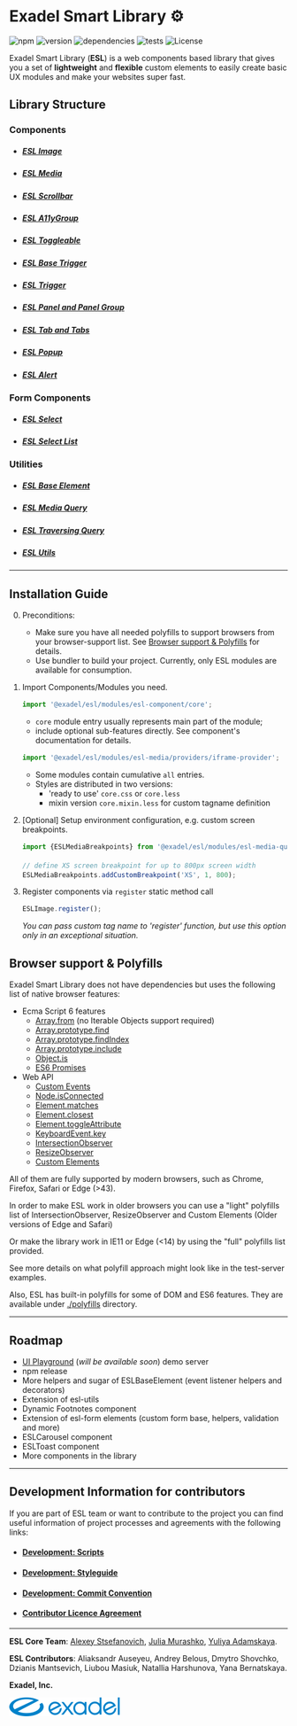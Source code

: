 # Exadel Smart Library &#9881;

![npm](https://img.shields.io/npm/v/exadel/esl)
![version](https://img.shields.io/github/package-json/v/exadel-inc/esl)
![dependencies](https://img.shields.io/badge/dependencies-free-green)
![tests](https://github.com/exadel-inc/esl/workflows/tests/badge.svg?branch=main)
![License](https://img.shields.io/badge/license-MIT-green.svg)

Exadel Smart Library (**ESL**) is a web components based library that gives you a set of **lightweight** and **flexible** custom elements to easily create basic UX modules and make your websites super fast.

## Library Structure
### Components
- ##### [ESL Image](src/modules/esl-image/README.md)
- ##### [ESL Media](src/modules/esl-media/README.md)
- ##### [ESL Scrollbar](src/modules/esl-scrollbar/README.md)

- ##### [ESL A11yGroup](src/modules/esl-a11y-group/README.md)

- ##### [ESL Toggleable](src/modules/esl-toggleable/README.md)
- ##### [ESL Base Trigger](src/modules/esl-base-trigger/README.md)
- ##### [ESL Trigger](src/modules/esl-trigger/README.md)
- ##### [ESL Panel and Panel Group](src/modules/esl-panel/README.md)
- ##### [ESL Tab and Tabs](src/modules/esl-tab/README.md)
- ##### [ESL Popup](src/modules/esl-popup/README.md)
- ##### [ESL Alert](src/modules/esl-alert/README.md)

### Form Components
- ##### [ESL Select](src/modules/esl-forms/esl-select/README.md)
- ##### [ESL Select List](src/modules/esl-forms/esl-select-list/README.md)

### Utilities
- ##### [ESL Base Element](src/modules/esl-base-element/README.md)
- ##### [ESL Media Query](src/modules/esl-media-query/README.md)
- ##### [ESL Traversing Query](src/modules/esl-traversing-query/README.md)
- ##### [ESL Utils](src/modules/esl-utils/README.md)

---
## Installation Guide

0. Preconditions:
   - Make sure you have all needed polyfills to support browsers from your browser-support list. 
   See [Browser support & Polyfills](#browser-support--polyfills) for details.
   - Use bundler to build your project. Currently, only ESL modules are available for consumption.
  
1. Import Components/Modules you need.

    ```javascript
    import '@exadel/esl/modules/esl-component/core';
    ```
   - `core` module entry usually represents main part of the module;
   - include optional sub-features directly. See component's documentation for details.
    ```javascript
    import '@exadel/esl/modules/esl-media/providers/iframe-provider';
    ```
    - Some modules contain cumulative `all` entries.
    - Styles are distributed in two versions: 
      - 'ready to use' `core.css` or `core.less`
      - mixin version `core.mixin.less` for custom tagname definition

2. [Optional] Setup environment configuration, e.g. custom screen breakpoints.

    ```javascript
    import {ESLMediaBreakpoints} from '@exadel/esl/modules/esl-media-query/core';

    // define XS screen breakpoint for up to 800px screen width
    ESLMediaBreakpoints.addCustomBreakpoint('XS', 1, 800); 
    ```

3.  Register components via `register` static method call
    ```javascript
    ESLImage.register();
    ```
    *You can pass custom tag name to 'register' function, but use this option only in an exceptional situation.*

## Browser support & Polyfills

Exadel Smart Library does not have dependencies but uses the following list of native browser features:

- Ecma Script 6 features
  - [Array.from](https://developer.mozilla.org/en-US/docs/Web/JavaScript/Reference/Global_Objects/Array/from) (no Iterable Objects support required)
  - [Array.prototype.find](https://developer.mozilla.org/en-US/docs/Web/JavaScript/Reference/Global_Objects/Array/find) 
  - [Array.prototype.findIndex](https://developer.mozilla.org/en-US/docs/Web/JavaScript/Reference/Global_Objects/Array/findIndex) 
  - [Array.prototype.include](https://developer.mozilla.org/en-US/docs/Web/JavaScript/Reference/Global_Objects/Array/includes)
  - [Object.is](https://developer.mozilla.org/en-US/docs/Web/JavaScript/Reference/Global_Objects/Object/is)
  - [ES6 Promises](https://developer.mozilla.org/en-US/docs/Web/JavaScript/Reference/Global_Objects/Promise)
- Web API
  - [Custom Events](https://developer.mozilla.org/en-US/docs/Web/API/CustomEvent)
  - [Node.isConnected](https://developer.mozilla.org/en-US/docs/Web/API/Node/isConnected)
  - [Element.matches](https://developer.mozilla.org/en-US/docs/Web/API/Element/matches)
  - [Element.closest](https://developer.mozilla.org/en-US/docs/Web/API/Element/closest)
  - [Element.toggleAttribute](https://developer.mozilla.org/en-US/docs/Web/API/Element/toggleAttribute)
  - [KeyboardEvent.key](https://developer.mozilla.org/en-US/docs/Web/API/KeyboardEvent/key)  
  - [IntersectionObserver](https://developer.mozilla.org/en-US/docs/Web/API/IntersectionObserver)
  - [ResizeObserver](https://developer.mozilla.org/en-US/docs/Web/API/ResizeObserver)
  - [Custom Elements](https://developer.mozilla.org/en-US/docs/Web/Web_Components/Using_custom_elements)


All of them are fully supported by modern browsers, such as Chrome, Firefox, Safari or Edge (>43).

In order to make ESL work in older browsers you can use a "light" polyfills list of IntersectionObserver, ResizeObserver and Custom Elements
(Older versions of Edge and Safari)

Or make the library work in IE11 or Edge (<14) by using the "full" polyfills list provided.

See more details on what polyfill approach might look like in the test-server examples.

Also, ESL has built-in polyfills for some of DOM and ES6 features. They are available under [./polyfills](./src/polyfills) directory.

---

## Roadmap

- [UI Playground](https://github.com/exadel-inc/ui-playground) (_will be available soon_) demo server
- npm release
- More helpers and sugar of ESLBaseElement (event listener helpers and decorators)  
- Extension of esl-utils
- Dynamic Footnotes component
- Extension of esl-form elements (custom form base, helpers, validation and more)
- ESLCarousel component
- ESLToast component
- More components in the library

---

## Development Information for contributors

If you are part of ESL team or want to contribute to the project
you can find useful information of project processes and agreements with the following links:

- #### [Development: Scripts](./docs/contribute/scripts.md)

- #### [Development: Styleguide](./docs/contribute/styleguide.md)

- #### [Development: Commit Convention](./docs/contribute/commit.md)
  
- #### [Contributor Licence Agreement](CLA.md)

---

**ESL Core Team**: [Alexey Stsefanovich](https://github.com/ala-n), [Julia Murashko](https://github.com/julia-murashko), [Yuliya Adamskaya](https://github.com/yadamskaya).

**ESL Contributors**: Aliaksandr Auseyeu, Andrey Belous, Dmytro Shovchko, Dzianis Mantsevich, Liubou Masiuk, Natallia Harshunova, Yana Bernatskaya.

**Exadel, Inc.**

[![](./docs/images/exadel-logo.png)](https://exadel.com)
